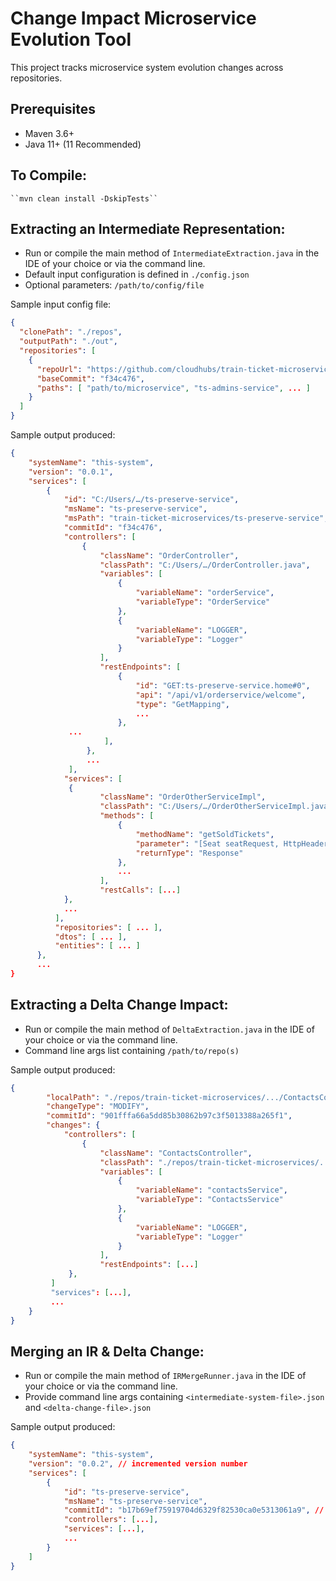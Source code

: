 # Change Impact Microservice Evolution Tool

This project tracks microservice system evolution changes across repositories.


## Prerequisites

* Maven 3.6+
* Java 11+ (11 Recommended)  

## To Compile:
    ``mvn clean install -DskipTests``

## Extracting an Intermediate Representation:
- Run or compile the main method of ``IntermediateExtraction.java`` in the IDE of your choice or via the command line.
- Default input configuration is defined in `./config.json`
- Optional parameters: ``/path/to/config/file``

Sample input config file:

```json
{
  "clonePath": "./repos",
  "outputPath": "./out",
  "repositories": [
    {
      "repoUrl": "https://github.com/cloudhubs/train-ticket-microservices.git",
      "baseCommit": "f34c476",
      "paths": [ "path/to/microservice", "ts-admins-service", ... ]
    }
  ]
}
```

Sample output produced:
```json
{
    "systemName": "this-system",
    "version": "0.0.1",
    "services": [
        {
            "id": "C:/Users/…/ts-preserve-service",
            "msName": "ts-preserve-service",
            "msPath": "train-ticket-microservices/ts-preserve-service",
            "commitId": "f34c476",
            "controllers": [
                {
                    "className": "OrderController",
                    "classPath": "C:/Users/…/OrderController.java",
                    "variables": [
                        {
                            "variableName": "orderService",
                            "variableType": "OrderService"
                        },
                        {
                            "variableName": "LOGGER",
                            "variableType": "Logger"
                        }
                    ],
                    "restEndpoints": [
                        {
                            "id": "GET:ts-preserve-service.home#0",
                            "api": "/api/v1/orderservice/welcome",
                            "type": "GetMapping",
                            ...                            
                        },
		     ...
                     ],
                 },
                 ...
             ],
            "services": [
             {
                    "className": "OrderOtherServiceImpl",
                    "classPath": "C:/Users/…/OrderOtherServiceImpl.java",
                    "methods": [
                        {
                            "methodName": "getSoldTickets",
                            "parameter": "[Seat seatRequest, HttpHeaders headers]",
                            "returnType": "Response"
                        },
                        ...
                    ],
                    "restCalls": [...]
            },
            ...
          ],
          "repositories": [ ... ],
          "dtos": [ ... ],
          "entities": [ ... ]
      },
      ...
}
```

## Extracting a Delta Change Impact:
- Run or compile the main method of ``DeltaExtraction.java`` in the IDE of your choice or via the command line.
- Command line args list containing ``/path/to/repo(s)``

Sample output produced:
```json
{
        "localPath": "./repos/train-ticket-microservices/.../ContactsController.java",
        "changeType": "MODIFY",
        "commitId": "901fffa66a5dd85b30862b97c3f5013388a265f1",
        "changes": {
            "controllers": [
                {
                    "className": "ContactsController",
                    "classPath": "./repos/train-ticket-microservices/.../ContactsController.java",
                    "variables": [
                        {
                            "variableName": "contactsService",
                            "variableType": "ContactsService"
                        },
                        {
                            "variableName": "LOGGER",
                            "variableType": "Logger"
                        }
                    ],
                    "restEndpoints": [...]
		     },
	     ]
	     "services": [...],
	     ...
	}
}
```

## Merging an IR & Delta Change:
- Run or compile the main method of ``IRMergeRunner.java`` in the IDE of your choice or via the command line.
- Provide command line args containing ``<intermediate-system-file>.json`` and ``<delta-change-file>.json``

Sample output produced:
```json
{
    "systemName": "this-system",
    "version": "0.0.2", // incremented version number
    "services": [
        {
            "id": "ts-preserve-service",
            "msName": "ts-preserve-service",
            "commitId": "b17b69ef75919704d6329f82530ca0e5313061a9", // mapped changes, updated commit Id
            "controllers": [...],
            "services": [...],
            ...
        }
    ]
}
```
